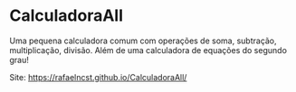 # CalculadoraAll
Uma pequena calculadora comum com operações de soma, subtração, multiplicação, divisão. Além de uma calculadora de equações do segundo grau!

Site: https://rafaelncst.github.io/CalculadoraAll/

